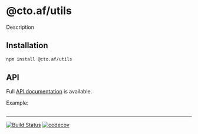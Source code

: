 # @cto.af/utils

Description

## Installation

```sh
npm install @cto.af/utils
```

## API

Full [API documentation](http://cto-af.github.io/utils/) is available.

Example:

```js
```

---
[![Build Status](https://github.com/cto-af/utils/workflows/Tests/badge.svg)](https://github.com/cto-af/utils/actions?query=workflow%3ATests)
[![codecov](https://codecov.io/gh/cto-af/utils/branch/main/graph/badge.svg?token=N7B7YLIDM4)](https://codecov.io/gh/cto-af/utils)
